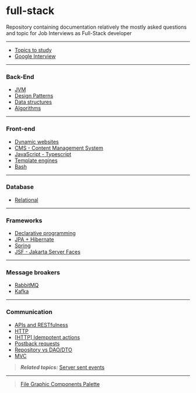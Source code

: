 # full-stack

Repository containing documentation relatively the mostly asked questions and topic for Job Interviews as Full-Stack developer

---

- [Topics to study](Topics%20to%20study/README.md)
- [Google Interview](Google%20Interview/README.md)

---
### Back-End
- [JVM](JVM/README.md)
- [Design Patterns](Design%20Patterns.md)
- [Data structures](Data%20structures.md)
- [Algorithms](Algorithms.md)
---
### Front-end
- [Dynamic websites](Dynamic%20websites.md)
- [CMS - Content Management System](CMS%20-%20Content%20Management%20System.md)
- [JavaScript - Typescript](JavaScript%20-%20Typescript/README.md)
- [Template engines](Template%20engines/README.md)
- [Bash](Bash/README.md)
---
### Database
- [Relational](Relational/README.md)
---
### Frameworks
- [Declarative programming](Declarative%20programming.md)
- [JPA + Hibernate](JPA%20&%20Co./README.md)
- [Spring](Spring/README.md)
- [JSF - Jakarta Server Faces](JSF%20-%20Jakarta%20Server%20Faces/README.md)
---
### Message broakers
- [RabbitMQ](RabbitMQ.md)
- [Kafka](Kafka.md)
---
### Communication
- [APIs and RESTfulness](APIs%20and%20RESTfulness.md)
- [HTTP](HTTP.md)
- [[HTTP] Idempotent actions]([HTTP]%20Idempotent%20actions.md)
- [Postback requests](Postback%20requests.md)
- [Repository vs DAO/DTO](Repository%20vs%20DAO%20DTO.md)
- [MVC](MVC.md)
> ***Related topics:*** 
> [Server sent events](Server%20sent%20events.md)

---
> [File Graphic Components Palette](File%20Graphic%20Components%20Palette.md)



